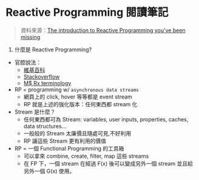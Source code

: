 # Reactive Programming 閱讀筆記
> 資料來源：[The introduction to Reactive Programming you've been missing](https://gist.github.com/staltz/868e7e9bc2a7b8c1f754#reactive-programming-is-programming-with-asynchronous-data-streams)

1. 什麼是 Reactive Programming?
  * 官腔說法：
    * [維基百科](https://en.wikipedia.org/wiki/Reactive_programming)
    * [Stackoverflow](http://stackoverflow.com/questions/1028250/what-is-functional-reactive-programming)
    * [M$ Rx terminology](https://rx.codeplex.com/)
  * RP = programming w/ `asynchronous data streams`
    * 網頁上的 click, hover 等等都是 event stream
    * RP 就是上述的強化版本：任何東西都 stream 化
  * Stream 是什麼？
    * 任何東西都可為 Stream: variables, user inputs, properties, caches, data structures...
    * 一般般的 Stream 太廉價且隨處可見,不好利用
    * RP 讓這些 Stream 更有利用的價值
  * RP = 一個 Functional Programming 的工具箱
    * 可以拿來 combine, create, filter, map 這些 streams
    * 在 FP 下，一個 stream 在經過 F(x) 後可以變成另外一個 stream 並且給另外一個 G(x) 使用。
